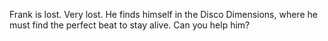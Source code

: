 Frank is lost. Very lost. He finds himself in the Disco Dimensions, where he must find the perfect beat to stay alive. Can you help him?